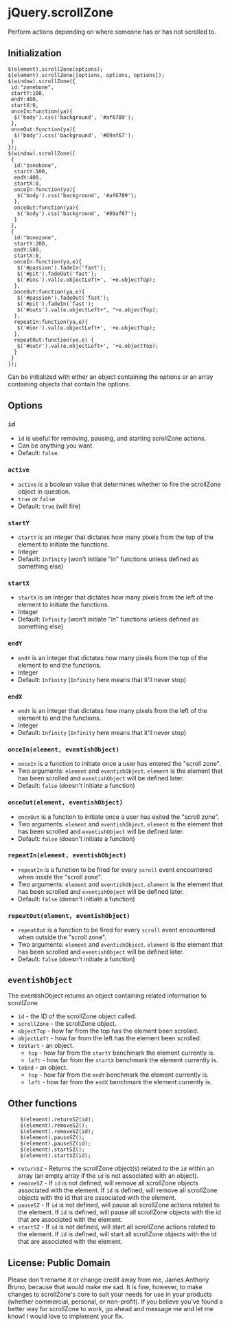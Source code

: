 jQuery.scrollZone
=================

Perform actions depending on where someone has or has not scrolled to.

## Initialization

    $(element).scrollZone(options);
    $(element).scrollZone([options, options, options]);
    $(window).scrollZone({
     id:"zonebone", 
     startY:100, 
     endY:400,
     startX:0, 
     onceIn:function(ya){
      $('body').css('background', '#af6789');
     }, 
     onceOut:function(ya){
      $('body').css('background', '#89af67');
     }
    });
    $(window).scrollZone([
     {
      id:"zonebone", 
      startY:100, 
      endY:400,
      startX:0, 
      onceIn:function(ya){
       $('body').css('background', '#af6789');
      }, 
      onceOut:function(ya){
       $('body').css('background', '#89af67');
      }
     },
     {
      id:"bonezone", 
      startY:200, 
      endY:500,
      startX:0, 
      onceIn:function(ya,e){
       $('#passion').fadeIn('fast');
       $('#pit').fadeOut('fast');
       $('#ins').val(e.objectLeft+', '+e.objectTop);
      }, 
      onceOut:function(ya,e){
       $('#passion').fadeOut('fast');
       $('#pit').fadeIn('fast');
       $('#outs').val(e.objectLeft+", "+e.objectTop);
      }, 
      repeatIn:function(ya,e){
       $('#inr').val(e.objectLeft+', '+e.objectTop);
      }, 
      repeatOut:function(ya,e) { 
       $('#outr').val(e.objectLeft+', '+e.objectTop);
      }
     }
    ]);

Can be initialized with either an object containing the options or an array containing objects that contain the options.

## Options
### `id`

* `id` is useful for removing, pausing, and starting scrollZone actions.
* Can be anything you want.
* Default: `false`.

### `active`

* `active` is a boolean value that determines whether to fire the scrollZone object in question.
* `true` or `false`
* Default: `true` (will fire)

### `startY`

* `startY` is an integer that dictates how many pixels from the top of the element to initiate the functions.
* Integer
* Default: `Infinity` (won't initiate "in" functions unless defined as something else)

### `startX`

* `startX` is an integer that dictates how many pixels from the left of the element to initiate the functions.
* Integer
* Default: `Infinity` (won't initiate "in" functions unless defined as something else)

### `endY`

* `endY` is an integer that dictates how many pixels from the top of the element to end the functions.
* Integer
* Default: `Infinity` (`Infinity` here means that it'll never stop)

### `endX`

* `endY` is an integer that dictates how many pixels from the left of the element to end the functions.
* Integer
* Default: `Infinity` (`Infinity` here means that it'll never stop)

### `onceIn(element, eventishObject)`

* `onceIn` is a function to initiate once a user has entered the "scroll zone".
* Two arguments: `element` and `eventishObject`. `element` is the element that has been scrolled and `eventishObject` will be defined later.
* Default: `false` (doesn't initiate a function)

### `onceOut(element, eventishObject)`

* `onceOut` is a function to initiate once a user has exited the "scroll zone".
* Two arguments: `element` and `eventishObject`. `element` is the element that has been scrolled and `eventishObject` will be defined later.
* Default: `false` (doesn't initiate a function)

### `repeatIn(element, eventishObject)`

* `repeatIn` is a function to be fired for every `scroll` event encountered when inside the "scroll zone".
* Two arguments: `element` and `eventishObject`. `element` is the element that has been scrolled and `eventishObject` will be defined later.
* Default: `false` (doesn't initiate a function)

### `repeatOut(element, eventishObject)`

* `repeatOut` is a function to be fired for every `scroll` event encountered when outside the "scroll zone".
* Two arguments: `element` and `eventishObject`. `element` is the element that has been scrolled and `eventishObject` will be defined later.
* Default: `false` (doesn't initiate a function)

## `eventishObject`
The eventishObject returns an object containing related information to scrollZone
* `id` - the ID of the scrollZone object called.
* `scrollZone` - the scrollZone object.
* `objectTop` - how far from the top has the element been scrolled.
* `objectLeft` - how far from the left has the element been scrolled.
* `toStart` - an object.
    * `top` - how far from the `startY` benchmark the element currently is.
    * `left` - how far from the `startX` benchmark the element currently is.
* `toEnd` - an object.
    * `top` - how far from the `endY` benchmark the element currently is.
    * `left` - how far from the `endX` benchmark the element currently is.

## Other functions

		$(element).returnSZ(id);
		$(element).removeSZ();
		$(element).removeSZ(id);
		$(element).pauseSZ();
		$(element).pauseSZ(id);
		$(element).startSZ();
		$(element).startSZ(id);

* `returnSZ` - Returns the scrollZone object(s) related to the `id` within an array (an empty array if the `id` is not associated with an object).
* `removeSZ` - If `id` is not defined, will remove all scrollZone objects associated with the element. If `id` is defined, will remove all scrollZone objects with the id that are associated with the element.
* `pauseSZ` - If `id` is not defined, will pause all scrollZone actions related to the element. If `id` is defined, will pause all scrollZone objects with the id that are associated with the element.
* `startSZ` - If `id` is not defined, will start all scrollZone actions related to the element. If `id` is defined, will start all scrollZone objects with the id that are associated with the element.

## License: Public Domain
Please don't rename it or change credit away from me, James Anthony Bruno, because that would make me sad. It is fine, however, to make changes to scrollZone's core to suit your needs for use in your products (whether commercial, personal, or non-profit). If you believe you've found a better way for scrollZone to work, go ahead and message me and let me know! I would love to implement your fix. 
